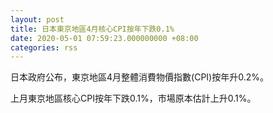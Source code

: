 ```yaml
---
layout: post
title: 日本東京地區4月核心CPI按年下跌0.1%
date: 2020-05-01 07:59:23.000000000 +08:00
categories: rss
---
```


日本政府公布，東京地區4月整體消費物價指數(CPI)按年升0.2%。

上月東京地區核心CPI按年下跌0.1%，市場原本估計上升0.1%。
